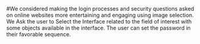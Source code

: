 #We considered making the login processes and security questions asked on online websites more entertaining and engaging using image selection. We Ask the user to Select the Interface related to the field of interest with some objects available in the interface. The user can set the password in their favorable sequence.
